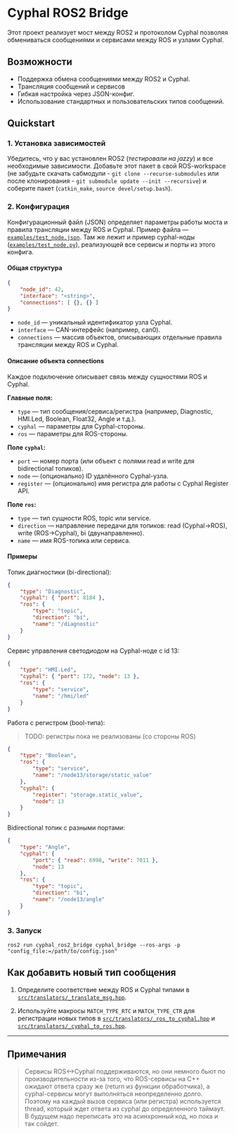 # Cyphal ROS2 Bridge

Этот проект реализует мост между ROS2 и протоколом Cyphal позволяя обмениваться сообщениями и сервисами между ROS и узлами Cyphal.

## Возможности

- Поддержка обмена сообщениями между ROS2 и Cyphal.
- Трансляция сообщений и сервисов
- Гибкая настройка через JSON-конфиг.
- Использование стандартных и пользовательских типов сообщений.

## Quickstart

### 1. Установка зависимостей

Убедитесь, что у вас установлен ROS2 (*тестировали на jazzy*) и все необходимые зависимости. Добавьте этот пакет в свой ROS-workspace (не забудьте скачать сабмодули - `git clone --recurse-submodules` или после клонирования - `git submodule update --init --recursive`) и соберите пакет (`catkin_make`, `source devel/setup.bash`).

### 2. Конфигурация

Конфигурационный файл (JSON) определяет параметры работы моста и правила трансляции между ROS и Cyphal. Пример файла — [`examples/test_node.json`](examples/test_node.json). Там же лежит и пример cyphal-ноды ([`examples/test_node.py`](examples/test_node.py)), реализующей все сервисы и порты из этого конфига.

#### Общая структура

```json
{
    "node_id": 42,
    "interface": "<string>",
    "connections": [ {}, {} ]
}
```

- `node_id` — уникальный идентификатор узла Cyphal.
- `interface` — CAN-интерфейс (например, can0).
- `connections` — массив объектов, описывающих отдельные правила трансляции между ROS и Cyphal.

#### Описание объекта connections

Каждое подключение описывает связь между сущностями ROS и Cyphal.

**Главные поля:**

- `type` — тип сообщения/сервиса/регистра (например, Diagnostic, HMI.Led, Boolean, Float32, Angle и т.д.).
- `cyphal` — параметры для Cyphal-стороны.
- `ros` — параметры для ROS-стороны.

**Поле `cyphal`:**

- `port` — номер порта (или объект с полями read и write для bidirectional топиков).
- `node` — (опционально) ID удалённого Cyphal-узла.
- `register` — (опционально) имя регистра для работы с Cyphal Register API.

**Поле `ros`:**

- `type` — тип сущности ROS, topic или service.
- `direction` — направление передачи для топиков: read (Cyphal→ROS), write (ROS→Cyphal), bi (двунаправленно).
- `name` — имя ROS-топика или сервиса.

#### Примеры

Топик диагностики (bi-directional):

```json
{
    "type": "Diagnostic",
    "cyphal": { "port": 8184 },
    "ros": {
        "type": "topic",
        "direction": "bi",
        "name": "/diagnostic"
    }
}
```

Сервис управления светодиодом на Cyphal-ноде с id 13:

```json
{
    "type": "HMI.Led",
    "cyphal": { "port": 172, "node": 13 },
    "ros": {
        "type": "service",
        "name": "/hmi/led"
    }
}
```

Работа с регистром (bool-типа):

> TODO: регистры пока не реализованы (со стороны ROS)

```json
{
    "type": "Boolean",
    "ros": {
        "type": "service",
        "name": "/node13/storage/static_value"
    },
    "cyphal": {
        "register": "storage.static_value",
        "node": 13
    }
}
```

Bidirectional топик с разными портами:

```json
{
    "type": "Angle",
    "cyphal": {
        "port": { "read": 6998, "write": 7011 },
        "node": 13
    },
    "ros": {
        "type": "topic",
        "direction": "bi",
        "name": "/node13/angle"
    }
}
```

### 3. Запуск

`ros2 run cyphal_ros2_bridge cyphal_bridge --ros-args -p "config_file:=/path/to/config.json"`

## Как добавить новый тип сообщения

1. Определите соответствие между ROS и Cyphal типами в [`src/translators/_translate_msg.hpp`](src/translators/_translate_msg.hpp).

2. Используйте макросы `MATCH_TYPE_RTC` и `MATCH_TYPE_CTR` для регистрации новых типов в [`src/translators/_ros_to_cyphal.hpp`](src/translators/_ros_to_cyphal.hpp) и [`src/translators/_cyphal_to_ros.hpp`](src/translators/_cyphal_to_ros.hpp).

---

## Примечания

> Сервисы ROS<->Cyphal поддерживаются, но они немного бьют по производительности из-за того, что ROS-сервисы на C++ ожидают ответа сразу же (return из функции обработчика), а cyphal-сервисы могут выполняться неопределенно долго. Поэтому на каждый вызов сервиса (или регистра) используется thread, который ждет ответа из cyphal до определенного таймаут. В будущем надо переписать это на асинхронный код, но пока и так сойдет.
